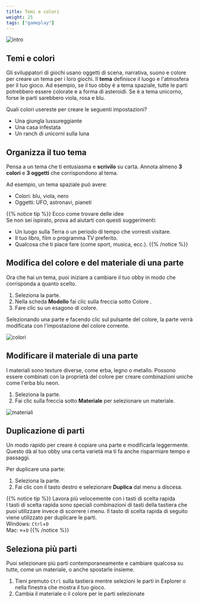 ```yaml
---
title: Temi e colori
weight: 25
tags: ["gameplay"] 
---
```


![intro](IntroToStudio_heroColorsAndMaterials.jpg)

## Temi e colori

Gli sviluppatori di giochi usano oggetti di scena, narrativa, suono e colore per creare un tema per i loro giochi. Il **tema** definisce il luogo e l'atmosfera per il tuo gioco. Ad esempio, se il tuo obby è a tema spaziale, tutte le parti potrebbero essere colorate e a forma di asteroidi. Se è a tema unicorno, forse le parti sarebbero viola, rosa e blu.

Quali colori usereste per creare le seguenti impostazioni?

* Una giungla lussureggiante
* Una casa infestata
* Un ranch di unicorni sulla luna

## Organizza il tuo tema

Pensa a un tema che ti entusiasma e **scrivilo** su carta.
Annota almeno **3 colori** e **3 oggetti** che corrispondono al tema.

Ad esempio, un tema spaziale può avere:

* Colori: blu, viola, nero
* Oggetti: UFO, astronavi, pianeti

{{% notice tip %}}
Ecco come trovare delle idee  
Se non sei ispirato, prova ad aiutarti con questi suggerimenti:  
- Un luogo sulla Terra o un periodo di tempo che vorresti visitare.  
- Il tuo libro, film o programma TV preferito.  
- Qualcosa che ti piace fare (come sport, musica, ecc.).
{{% /notice %}}

## Modifica del colore e del materiale di una parte

Ora che hai un tema, puoi iniziare a cambiare il tuo obby in modo che corrisponda a quanto scelto.

1. Seleziona la parte.
1. Nella scheda **Modello** fai clic sulla freccia sotto Colore .
1. Fare clic su un esagono di colore.

Selezionando una parte e facendo clic sul pulsante del colore, la parte verrà modificata con l'impostazione del colore corrente.

![colori](Color_480x320.png)

## Modificare il materiale di una parte

I materiali sono texture diverse, come erba, legno o metallo. Possono essere combinati con la proprietà del colore per creare combinazioni uniche come l'erba blu neon.

1. Seleziona la parte.
1. Fai clic sulla freccia sotto **Materiale** per selezionare un materiale.

![materiali](Material_480x320.png)

## Duplicazione di parti

Un modo rapido per creare è copiare una parte e modificarla leggermente. Questo dà al tuo obby una certa varietà ma ti fa anche risparmiare tempo e passaggi.

Per duplicare una parte:

1. Seleziona la parte.
1. Fai clic con il tasto destro e selezionare **Duplica** dal menu a discesa.

{{% notice tip %}}
Lavora più velocemente con i tasti di scelta rapida  
I tasti di scelta rapida sono speciali combinazioni di tasti della tastiera che puoi utilizzare invece di scorrere i menu. Il tasto di scelta rapida di seguito viene utilizzato per duplicare le parti.  
Windows: `Ctrl`+`D`  
Mac: `⌘`+`D`
{{% /notice %}}

## Seleziona più parti

Puoi selezionare più parti contemporaneamente e cambiare qualcosa su tutte, come un materiale, o anche spostarle insieme.

1. Tieni premuto `Ctrl` sulla tastiera mentre selezioni le parti in Explorer o nella finestra che mostra il tuo gioco.
1. Cambia il materiale o il colore per le parti selezionate
